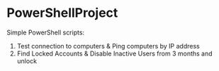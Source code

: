 # PowerShellProject
Simple PowerShell scripts: 
1. Test connection to computers & Ping computers by IP address
2. Find Locked Accounts & Disable Inactive Users from 3 months
and unlock
